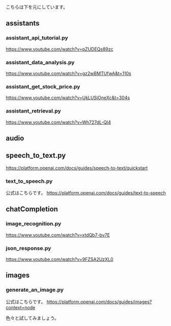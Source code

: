 こちらは下を元にしています。

## assistants

### assistant_api_tutorial.py

https://www.youtube.com/watch?v=pZUDEQs89zc

### assistant_data_analysis.py

https://www.youtube.com/watch?v=gz2wBMTUfwA&t=110s

### assistant_get_stock_price.py

https://www.youtube.com/watch?v=UkLUSjOneXc&t=304s

### assistant_retrieval.py

https://www.youtube.com/watch?v=Wh727dL-Ql4

## audio

## speech_to_text.py

https://platform.openai.com/docs/guides/speech-to-text/quickstart

### text_to_speech.py

公式はこちらです。
https://platform.openai.com/docs/guides/text-to-speech

## chatCompletion

### image_recognition.py

https://www.youtube.com/watch?v=xtdQb7-bv7E

### json_response.py

https://www.youtube.com/watch?v=9FZSA2UzXL0

## images

### generate_an_image.py

公式はこちらです。
https://platform.openai.com/docs/guides/images?context=node

色々と試してみましょう。
